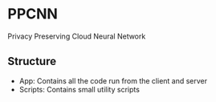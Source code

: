 # PPCNN

Privacy Preserving Cloud Neural Network

## Structure

- App: Contains all the code run from the client and server
- Scripts: Contains small utility scripts